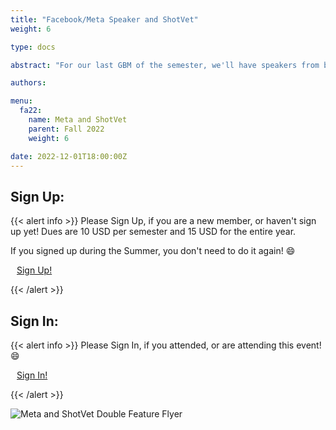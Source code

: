 ```yaml
---
title: "Facebook/Meta Speaker and ShotVet"
weight: 6

type: docs

abstract: "For our last GBM of the semester, we'll have speakers from both Meta and ShotVet! The first half of the GBM will involve an alumni talking about life at Meta. The second half will be a recruiting event by one of the founders of ShotVet!"

authors:

menu:
  fa22:
    name: Meta and ShotVet
    parent: Fall 2022
    weight: 6

date: 2022-12-01T18:00:00Z
---
```


## Sign Up:

{{< alert info >}}
Please Sign Up, if you are a new member, or haven't sign up yet! Dues are 10 USD per semester and 15 USD for the entire year.

If you signed up during the Summer, you don't need to do it again! :smile:

<a class="btn btn-light btn-lg" href="https://docs.google.com/forms/d/e/1FAIpQLSfqmXeAy4b7UEjSbcihRP5QRQCY5cWoRI-PHmdODYSy-elSqw/viewform" role="button">
<i class="fas fa-file-alt" style="padding-right: 10px;"></i>  Sign Up!</a>

{{< /alert >}}

## Sign In:

{{< alert info >}}
Please Sign In, if you attended, or are attending this event! :smile:

<a class="btn btn-light btn-lg" href="https://ucfacmw.org/sign-in" role="button">
<i class="fas fa-file-alt" style="padding-right: 10px;"></i>  Sign In!</a>

{{< /alert >}}

![Meta and ShotVet Double Feature Flyer](/img/flyers/meta_shotvet.png)